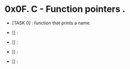 # 0x0F. C - Function pointers .



- [TASK 0] :  function that prints a name.

- [] :

- [] :

- [] :

- [] : 

